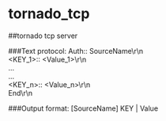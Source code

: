 # tornado_tcp
##tornado tcp server

###Text protocol:
Auth:: SourceName\r\n  
<KEY_1>:: <Value_1>\r\n    
...  
...  
<KEY_n>:: <Value_n>\r\n  
End\r\n  

###Output format:
[SourceName] KEY | Value
